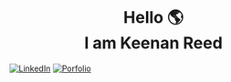 <h1 align="center">
  Hello 🌎 <br> I am Keenan Reed
</h1>

<a target="_blank" href="https://www.linkedin.com/in/keenancodes/">![LinkedIn](https://img.shields.io/badge/LinkedIn-0077B5?style=for-the-badge&logo=linkedin&logoColor=white)</a> <a target="_blank" href="https://astralgnome.github.io/KeenanReedPortfolio">![Porfolio](https://img.shields.io/badge/Portfolio-aqua?style=for-the-badge&logo=&logoColor=464647)</a>


<!--
**AstralGnome/AstralGnome** is a ✨ _special_ ✨ repository because its `README.md` (this file) appears on your GitHub profile.

Here are some ideas to get you started:

- 🔭 I’m currently working on ...
- 🌱 I’m currently learning ...
- 👯 I’m looking to collaborate on ...
- 🤔 I’m looking for help with ...
- 💬 Ask me about ...
- 📫 How to reach me: ...
- 😄 Pronouns: ...
- ⚡ Fun fact: ...
-->
